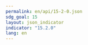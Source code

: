 ```yaml
---
permalink: en/api/15-2-0.json
sdg_goal: 15
layout: json_indicator
indicator: "15.2.0"
lang: en
---
```

